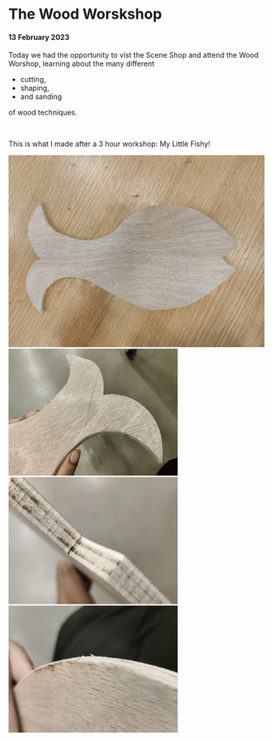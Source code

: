 # The Wood Worskshop

<h4>
	13 February 2023
</h4>

<p>
	Today we had the opportunity to vist the Scene Shop and attend the Wood Worshop, learning about the many different 
	<ul>
		<li>cutting, 
		<li>shaping,
		<li>and sanding 
	</ul>
	of wood techniques.
</p>

<br> 

<p>
	This is what I made after a 3 hour workshop: My Little Fishy!
</p>

<img src='fishy.jpg'>

<!-- <p>Here are some photos of 'The Making'.</p> -->
<div display=inline-flex>
	<img src="1.jpg" height="250">
	<img src="3.jpg" height="250">
	<img src="2.jpg" height="250">
</div>
